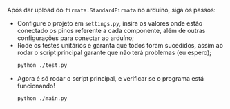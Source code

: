 Após dar upload do `firmata.StandardFirmata` no arduíno, siga os passos:


* Configure o projeto em `settings.py`, insira os valores onde estão conectado os pinos referente a cada componente, além de outras configurações para conectar ao arduíno;
* Rode os testes unitários e garanta que todos foram sucedidos, assim ao rodar o script principal garante que não terá problemas (eu espero);
    ```bash
    python ./test.py
    ```
* Agora é só rodar o script principal, e verificar se o programa está funcionando!
    ```bash
    python ./main.py
    ```